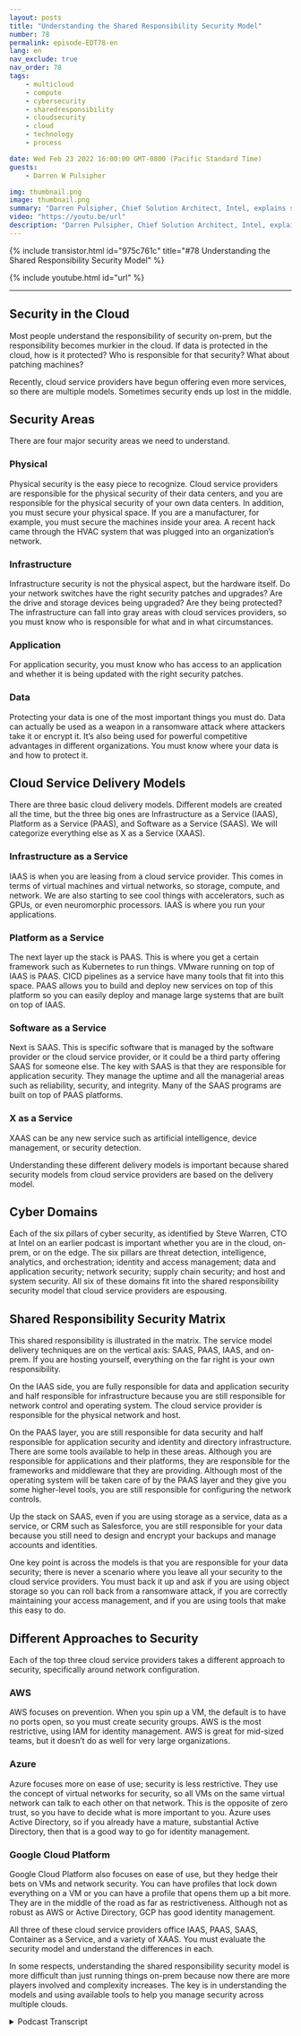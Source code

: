 ```yaml
---
layout: posts
title: "Understanding the Shared Responsibility Security Model"
number: 78
permalink: episode-EDT78-en
lang: en
nav_exclude: true
nav_order: 78
tags:
    - multicloud
    - compute
    - cybersecurity
    - sharedresponsibility
    - cloudsecurity
    - cloud
    - technology
    - process

date: Wed Feb 23 2022 16:00:00 GMT-0800 (Pacific Standard Time)
guests:
    - Darren W Pulsipher

img: thumbnail.png
image: thumbnail.png
summary: "Darren Pulsipher, Chief Solution Architect, Intel, explains shared responsibility security models. Who is responsible for security can become murky in the cloud; responsibility depends on cloud service delivery models and other factors.  "
video: "https://youtu.be/url"
description: "Darren Pulsipher, Chief Solution Architect, Intel, explains shared responsibility security models. Who is responsible for security can become murky in the cloud; responsibility depends on cloud service delivery models and other factors.  "
---
```


<div>
{% include transistor.html id="975c761c" title="#78 Understanding the Shared Responsibility Security Model" %}

{% include youtube.html id="url" %}
</div>

---

## Security in the Cloud

Most people understand the responsibility of security on-prem, but the responsibility becomes murkier in the cloud. If data is protected in the cloud, how is it protected? Who is responsible for that security? What about patching machines?

Recently, cloud service providers have begun offering even more services, so there are multiple models. Sometimes security ends up lost in the middle.

## Security Areas

There are four major security areas we need to understand.

### Physical

Physical security is the easy piece to recognize. Cloud service providers are responsible for the physical security of their data centers, and you are responsible for the physical security of your own data centers. In addition, you must secure your physical space. If you are a manufacturer, for example, you must secure the machines inside your area. A recent hack came through the HVAC system that was plugged into an organization’s network.

### Infrastructure

Infrastructure security is not the physical aspect, but the hardware itself. Do your network switches have the right security patches and upgrades? Are the drive and storage devices being upgraded? Are they being protected? The infrastructure can fall into gray areas with cloud services providers, so you must know who is responsible for what and in what circumstances.

### Application

For application security, you must know who has access to an application and whether it is being updated with the right security patches.

### Data

Protecting your data is one of the most important things you must do. Data can actually be used as a weapon in a ransomware attack where attackers take it or encrypt it. It’s also being used for powerful competitive advantages in different organizations. You must know where your data is and how to protect it.

## Cloud Service Delivery Models

There are three basic cloud delivery models. Different models are created all the time, but the three big ones are Infrastructure as a Service (IAAS), Platform as a Service (PAAS), and Software as a Service (SAAS). We will categorize everything else as X as a Service (XAAS).

### Infrastructure as a Service

IAAS is when you are leasing from a cloud service provider. This comes in terms of virtual machines and virtual networks, so storage, compute, and network. We are also starting to see cool things with accelerators, such as GPUs, or even neuromorphic processors. IAAS is where you run your applications.

### Platform as a Service

The next layer up the stack is PAAS. This is where you get a certain framework such as Kubernetes to run things. VMware running on top of IAAS is PAAS. CICD pipelines as a service have many tools that fit into this space. PAAS allows you to build and deploy new services on top of this platform so you can easily deploy and manage large systems that are built on top of IAAS.

### Software as a Service

Next is SAAS. This is specific software that is managed by the software provider or the cloud service provider, or it could be a third party offering SAAS for someone else. The key with SAAS is that they are responsible for application security. They manage the uptime and all the managerial areas such as reliability, security, and integrity. Many of the SAAS programs are built on top of PAAS platforms.

### X as a Service

XAAS can be any new service such as artificial intelligence, device management, or security detection.

Understanding these different delivery models is important because shared security models from cloud service providers are based on the delivery model.

## Cyber Domains

Each of the six pillars of cyber security, as identified by Steve Warren, CTO at Intel on an earlier podcast is important whether you are in the cloud, on-prem, or on the edge. The six pillars are threat detection, intelligence, analytics, and orchestration; identity and access management; data and application security; network security; supply chain security; and host and system security. All six of these domains fit into the shared responsibility security model that cloud service providers are espousing.

## Shared Responsibility Security Matrix

This shared responsibility is illustrated in the matrix. The service model delivery techniques are on the vertical axis: SAAS, PAAS, IAAS, and on-prem. If you are hosting yourself, everything on the far right is your own responsibility.

On the IAAS side, you are fully responsible for data and application security and half responsible for infrastructure because you are still responsible for network control and operating system. The cloud service provider is responsible for the physical network and host.

On the PAAS layer, you are still responsible for data security and half responsible for application security and identity and directory infrastructure. There are some tools available to help in these areas. Although you are responsible for applications and their platforms, they are responsible for the frameworks and middleware that they are providing. Although most of the operating system will be taken care of by the PAAS layer and they give you some higher-level tools, you are still responsible for configuring the network controls.

Up the stack on SAAS, even if you are using storage as a service, data as a service, or CRM such as Salesforce, you are still responsible for your data because you still need to design and encrypt your backups and manage accounts and identities.

One key point is across the models is that you are responsible for your data security; there is never a scenario where you leave all your security to the cloud service providers. You must back it up and ask if you are using object storage so you can roll back from a ransomware attack, if you are correctly maintaining your access management, and if you are using tools that make this easy to do.

## Different Approaches to Security

Each of the top three cloud service providers takes a different approach to security, specifically around network configuration.

### AWS

AWS focuses on prevention. When you spin up a VM, the default is to have no ports open, so you must create security groups. AWS is the most restrictive, using IAM for identity management. AWS is great for mid-sized teams, but it doesn’t do as well for very large organizations.

### Azure

Azure focuses more on ease of use; security is less restrictive. They use the concept of virtual networks for security, so all VMs on the same virtual network can talk to each other on that network. This is the opposite of zero trust, so you have to decide what is more important to you. Azure uses Active Directory, so if you already have a mature, substantial Active Directory, then that is a good way to go for identity management.

### Google Cloud Platform

Google Cloud Platform also focuses on ease of use, but they hedge their bets on VMs and network security. You can have profiles that lock down everything on a VM or you can have a profile that opens them up a bit more. They are in the middle of the road as far as restrictiveness. Although not as robust as AWS or Active Directory, GCP has good identity management.

All three of these cloud service providers office IAAS, PAAS, SAAS, Container as a Service, and a variety of XAAS. You must evaluate the security model and understand the differences in each.

In some respects, understanding the shared responsibility security model is more difficult than just running things on-prem because now there are more players involved and complexity increases. The key is in understanding the models and using available tools to help you manage security across multiple clouds. 



<details>
<summary> Podcast Transcript </summary>

<p></p>

</details>
